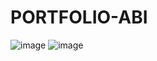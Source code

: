 # PORTFOLIO-ABI

![image](https://github.com/user-attachments/assets/a3dd93da-3617-426f-9c23-75fbd7de437f)
![image](https://github.com/user-attachments/assets/a3dd93da-3617-426f-9c23-75fbd7de437f)
